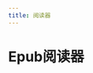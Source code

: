 ```yaml
---
title: 阅读器
---
```


# Epub阅读器

<script setup>
import Reader from './components/Reader.vue'
</script>

<Reader/>



